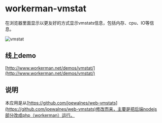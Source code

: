 # workerman-vmstat
在浏览器里面显示以更友好的方式显示vmstats信息，包括内存、cpu、IO等信息。  

![vmstat](https://github.com/walkor/workerman-vmstat/blob/master/Applications/VMStat/Web/img/vmstat.png?raw=true)

## 线上demo
[http://www.workerman.net/demos/vmstat/](http://www.workerman.net/demos/vmstat/)

## 说明
本应用是从[https://github.com/joewalnes/web-vmstats](https://github.com/joewalnes/web-vmstats)修改而来，主要是把后端nodejs部分改成php（workerman）运行。

